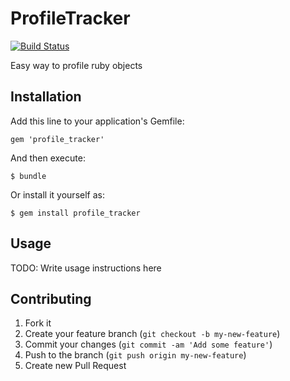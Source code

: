 # ProfileTracker

[![Build Status](https://travis-ci.org/gabynaiman/profile_tracker.png?branch=master)](https://travis-ci.org/gabynaiman/profile_tracker)

Easy way to profile ruby objects

## Installation

Add this line to your application's Gemfile:

    gem 'profile_tracker'

And then execute:

    $ bundle

Or install it yourself as:

    $ gem install profile_tracker

## Usage

TODO: Write usage instructions here

## Contributing

1. Fork it
2. Create your feature branch (`git checkout -b my-new-feature`)
3. Commit your changes (`git commit -am 'Add some feature'`)
4. Push to the branch (`git push origin my-new-feature`)
5. Create new Pull Request
